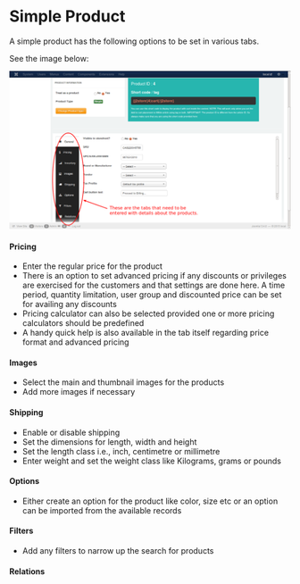 # Simple Product

A simple product has the following options to be set in various tabs.

See the image below:

![Simple Product](product_simple.png)


#### Pricing
* Enter the regular price for the product
* There is an option to set advanced pricing if any discounts or privileges are exercised for the customers and that settings are done here. A time period, quantity limitation, user group and discounted price can be set for availing any discounts
* Pricing calculator can also be selected provided one or more pricing calculators should be predefined
* A handy quick help is also available in the tab itself regarding price format and advanced pricing



#### Images
* Select the main and thumbnail images for the products
* Add more images if necessary

#### Shipping
* Enable or disable shipping
* Set the dimensions for length, width and height
* Set the length class i.e., inch, centimetre or millimetre
* Enter weight and set the weight class like Kilograms, grams or pounds

#### Options
* Either create an option for the product like color, size etc or an option can be imported from the available records

#### Filters
* Add any filters to narrow up the search for products

#### Relations
